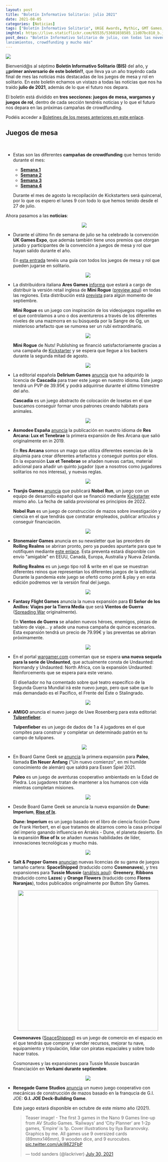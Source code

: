 ```yaml
---
layout: post
title: "Boletín Informativo Solitario: julio 2021"
date: 2021-08-05
categories: [Noticias]
tags: ["Boletín Informativo Solitario", UKGE Awards, Mythic, GMT Games, Compass Games, Tiny Battle Publishing, "G.I. JOE Deck-Building Game", Cosmonaves, SpaceShipped, Tussie Mussie, Paleo, Across a Thousand Dead Worlds, "Disciples of Bone and Shadow: Conquered Sun Edition", Seekers Beyond The Shroud, "The Lord of the Rings: Journeys in Middle-Earth", "El Señor de los Anillos: Viajes por la Tierra Media", "Dune: Imperium - Rise of Ix","Dune: Imperium", Rolling Realms, Res Arcana, Cascadia, Mini Rogue, Apothecaria]
imghtml: https://live.staticflickr.com/65535/53601038585_11d07bc810_b.jpg
post_desc: "Boletín Informativo Solitario de julio, con todas las novedades,
lanzamientos, crowdfunding y mucho más"
---
```


![](https://live.staticflickr.com/65535/53601038585_11d07bc810_b.jpg)

 Bienvenid@s al séptimo **Boletín Informativo Solitario (BIS)** del año,
 y **¡¡primer aniversario de este boletín!!**, que lleva ya un año trayéndo
 cada final de mes las noticias más destacadas de los juegos de mesa y rol en
 solitario. En este boletín echamos un vistazo a todas las noticias que nos ha
 traído **julio de 2021**, además de lo que el futuro nos depara.

 El boletín está dividido en **tres secciones: juegos de mesa, wargames y
 juegos de rol**, dentro de cada sección tendréis noticias y lo que el futuro
 nos depara en las próximas campañas de crowdfunding.
  
 Podéis acceder a [Boletines de los meses anteriores en este
 enlace]({{site.baseurl}}/etiqueta/boletin-informativo-solitario/). 
 
## Juegos de mesa

<br>

* Estas son las diferentes **campañas de crowdfunding** que hemos tenido durante
  el mes:
  * **[Semana 1]({{site.baseurl}}/2021/07/05/crowdfunding-0628-0704/)**
  * **[Semana 2]({{site.baseurl}}/2021/07/12/crowdfunding-0705-0711/)**
  * **[Semana 3]({{site.baseurl}}/2021/07/19/crowdfunding-0712-0718/)**
  * **[Semana 4]({{site.baseurl}}/2021/07/26/crowdfunding-0719-0726/)**
  
  Durante el mes de agosto la recopilación de Kickstarters será quincenal, por
  lo que os espero el lunes 9 con todo lo que hemos tenido desde el 27 de
  julio.

Ahora pasamos a las **noticias**:

  <p align="center">
  <img height=""
  src="https://media.ukgamesexpo.co.uk/prod/images/Peoples_Choice_Award_2021.width-500.png"></p>

* Durante el último fin de semana de julio se ha celebrado la convención **UK
  Games Expo**, que además también tiene unos premios que otorgan jurado y
  participantes de la convención a juegos de mesa y rol que hayan salido
  durante el año.
  
  En [esta entrada]({{site.baseurl}}/2021/07/15/noticias-premios-ukge-2021/) tenéis una guía con todos los juegos de mesa y rol que
  pueden jugarse en solitario.
  
  <p align="center">
  <img height=""
  src="https://cf.geekdo-images.com/kdbwl36AN3L6EAmFUZdDFA__imagepage/img/JNVANuAhcoRatYZERMZCJj0F0Js=/fit-in/900x600/filters:no_upscale():strip_icc()/pic4608534.jpg"></p>

* La distribuidora italiana **Ares Games**
  [informa](https://twitter.com/AresGamesSrl/status/1410875698315726848?s=09)
  que estará a cargo de distribuir la versión retail inglesa de **Mini Rogue**
  ([preview aquí]({{site.baseurl}}/2020/05/23/ojeando-mini-rogue/)) en todas
  las regiones. Esta distribución está
  [prevista](https://www.aresgames.eu/games/nuts-publishing/mini-rogue) para
  algún momento de septiembre.
  
  **Mini Rogue** es un juego con inspiración de los videojuegos roguelike en el
  que controlamos a uno o dos aventureros a través de los diferentes niveles de
  una mazmorra en su búsqueda por la Sangre de Og, un misterioso artefacto que
  se rumorea ser un rubí extraordinario.

  <p align="center">
  <img height=""
  src="https://www.aresgames.eu/wp/wp-content/uploads/2021/05/800x600-nuts_publishing-20051-mini_rogue-layout.jpg"></p> 
  
  **Mini Rogue** de Nuts! Publishing se financió satisfactoriamente gracias a
  una campaña de
  [Kickstarter](https://www.kickstarter.com/projects/483438961/mini-rogue) y
  se espera que llegue a los backers durante la segunda mitad de agosto.

  <p align="center">
  <img height=""
  src="https://cf.geekdo-images.com/MjeJZfulbsM1DSV3DrGJYA__imagepage/img/0ksox22FKLq-Z-rsbBlF2IDG9x0=/fit-in/900x600/filters:no_upscale():strip_icc()/pic5100691.jpg"></p>

* La editorial española **Delirium Games**
  [anuncia](https://twitter.com/games_delirium/status/1417076932232065028) que
  ha adquirido la licencia de **Cascadia** para traer este juego en nuestro
  idioma. Este juego tendrá un PVP de 39.95€ y podrá adquirirse durante el
  último trimestre del año.
   
  **Cascadia** es un juego abstracto de colocación de losetas en el que
  buscamos conseguir formar unos patrones creando hábitats para animales.
   
  <p align="center">
  <img height=""
  src="https://asmodee.es/wp-content/uploads/2021/07/02072021-Presentacion-Res-Arcana-Lux-et-Tenebree01.png"></p>

* **Asmodee España** [anuncia](https://twitter.com/Asmodee_Spain/status/1411980674022531072?s=09)
  la publicación en nuestro idioma de **Res Arcana: Lux et Tenebrae** la
  primera expansión de Res Arcana que salió originalmente en in 2019.
  
  En **Res Arcana** somos un mago que utiliza diferentes esencias de la alquimia
  para crear diferentes artefactos y conseguir puntos por ellos. En la
  expansión **Lux et Tenebrae** se añaden nuevas cartas, material adicional
  para añadir un quinto jugador (que a nosotros como jugadores solitarios no
  nos interesa), y nuevas reglas.

  <p align="center">
  <img height=""
  src="https://tranjisgames.com/wp-content/uploads/2021/07/Nobel-Run-Web.png"></p>

* **Tranjis Games**
  [anuncia](https://tranjisgames.com/tranjis-games-ficha-juego-nobel-run/) que
  publicará **Nobel Run**, un juego con un equipo de desarrollo español que se financió
  mediante
  [Kickstarter](https://www.kickstarter.com/projects/garaizar/nobel-run) este
  mismo año. La fecha de salida provisional es principios de 2022.
  
  **Nobel Run** es un juego de construcción de mazos sobre investigación y
  ciencia en el que tendrás que contratar empleados, publicar artículos y
  conseguir financiación.

  <p align="center">
  <img height=""
  src="https://cf.geekdo-images.com/5TZ5YfDo_r9vNNvWTl_pzw__imagepage/img/qV597fd5a64cdO8VFB5_j1W_HsE=/fit-in/900x600/filters:no_upscale():strip_icc()/pic6313647.jpg"></p>

* **Stonemaier Games** anuncia en su newsletter que las preorders de **Rolling
  Realms** se abriran pronto, pero ya puedes apuntarte para que te notifiquen
  mediante [este
  enlace](https://stonemaiergames.us1.list-manage.com/subscribe?u=09ac14cf4204b623f977b3476&id=e5283efdcf). Esta
  preventa estará disponible con envío "amigable" en EEUU, Canadá, Europa,
  Australia y Nueva Zelanda.
  
  **Rolling Realms** es un juego tipo roll & write en el que se muestran
  diferentes reinos que representan los diferentes juegos de la
  editorial. Durante la pandemia este juego se ofertó como print & play y en
  esta edición podremos ver la versión final del juego.

  <p align="center">
  <img height=""
  src="https://cf.geekdo-images.com/f_hnw6s5SsA4u8KoeZ8OdA__imagepage/img/ONq6mhonHcPRNuVGZ4L117F4bpQ=/fit-in/900x600/filters:no_upscale():strip_icc()/pic6273164.png"></p>

* **Fantasy Flight Games** anuncia la nueva expansión para **El Señor de los
  Anillos: Viajes por la Tierra Media** que será **Vientos de Guerra**
  ([Spreading
  War](https://boardgamegeek.com/boardgameexpansion/342189/lord-rings-journeys-middle-earth-spreading-war-exp)
  originalmente). 
  
  En **Vientos de Guerra** se añaden nuevos héroes, enemigos, piezas de tablero
  de viaje... y añade una nueva campaña de quince escenarios. Esta expansión
  tendrá un precio de 79.99€ y las preventas se abriran próximamente.

  <p align="center">
  <img height=""
  src="https://cf.geekdo-images.com/TVCI92YdCPSLy2az5M-ctQ__imagepage/img/Df1AQgO_8Mo8d7eePF_BG5AOfAI=/fit-in/900x600/filters:no_upscale():strip_icc()/pic6189072.jpg"></p>

* En el portal
  [wargamer.com](https://www.wargamer.com/undaunted-reinforcements/sequel-reveal)
  comentan que se espera **una nueva sequela para la serie de Undaunted**, que
  actualmente consta de Undaunted: Normandy y Undaunted: North Africa, con la
  expansión Undaunted: Reinforcements que se espera para este verano.
  
  El diseñador no ha comentado sobre qué teatro específico de la Segunda Guerra
  Mundial irá este nuevo juego, pero que sabe que lo más demandado es el
  Pacífico, el Frente del Este o Stalingrado.

  <p align="center">
  <img height=""
  src="https://cf.geekdo-images.com/YGkV9K-CRs-JnJo1V4MWiw__imagepage/img/zWlp166T35yEFpcxNXIjl7Q4zVA=/fit-in/900x600/filters:no_upscale():strip_icc()/pic6315000.jpg"></p>

* **AMIGO** anuncia el nuevo juego de Uwe Rosenberg para esta editorial:
  **[Tulpenfieber](https://boardgamegeek.com/boardgame/341918/tulpenfieber)**.

  **Tulpenfieber** es un juego de dados de 1 a 4 jugadores en el que compites
  para construir y completar un determinado patrón en tu campo de tulipanes.

<p align="center">
  <img height=""
  src="https://cf.geekdo-images.com/06fbNXA4NIsltInp0JNefQ__imagepage/img/Bam8bWLsdJYqJj9xtU7WZEv9F9g=/fit-in/900x600/filters:no_upscale():strip_icc()/pic6279154.jpg"></p>

* En Board Game Geek se
  [anuncia](https://boardgamegeek.com/boardgameexpansion/342501/paleo-ein-neuer-anfang)
  la primera expansión para **Paleo**, llamada **Ein Neuer Anfang** ("Un nuevo
  comienzo", en mi humilde conocimiento de alemán) que saldrá para Essen
  Spiel 2021.
  
  **Paleo** es un juego de aventuras cooperativo ambientado en la Edad de
  Piedra. Los jugadores tratan de mantener a los humanos con vida mientras
  completan misiones.
  
  <p align="center">
  <img height=""
  src="https://cf.geekdo-images.com/YWHB6f-fyVwjSyXh5nK2Xw__imagepage/img/pNvO3c-GhSglpu56151oWXuG4ng=/fit-in/900x600/filters:no_upscale():strip_icc()/pic6267299.png"></p>

* Desde Board Game Geek se anuncia la nueva expansión de **Dune: Imperium**,
  **[Rise of Ix](https://boardgamegeek.com/boardgameexpansion/342031/dune-imperium-rise-ix)**.
  
  **Dune: Imperium** es un juego basado en el libro de ciencia ficción Dune de
  Frank Herbert, en el que tratamos de alzarnos como la casa principal del
  imperio ganando influencia en Arrakis - Dune, el planeta desierto. En la
  expansión **Rise of Ix** se añaden nuevas habilidades de líder, innovaciones
  tecnológicas y mucho más.
  
  <p align="center">
  <img height=""
  src="https://cf.geekdo-images.com/SWkrnw_lB-X43BeYUu4FWw__imagepage/img/X7DOjiPfbUn7e5bcbsJB_msJk8Q=/fit-in/900x600/filters:no_upscale():strip_icc()/pic4412657.jpg"></p>

* **Salt & Pepper Games**
  [anuncian](https://saltandpeppergames.es/nuevos-lanzamientos-tussie-mussie-las-expansiones-estofado-y-cosmonaves/)
  nuevas licencias de su gama de juegos tamaño cartera: **SpaceShipped**
  (traducido como **Cosmonaves**), y tres expansiones para **Tussie Mussie**
  ([análisis aquí]({{site.baseurl}}/2019/06/06/analisis-tussie-mussie/)):
  **Greenery**, **Ribbons** (traducido como **Lazos**) y **Orange Flowers**
  (traducido como **Flores Naranjas**), todos publicados originalmente por
  Button Shy Games.
  
   <p align="center">
   <img height="450"
   src="https://cf.geekdo-images.com/gVsaw5vOMgUdsu40lxrkxg__imagepage/img/Nxx_gw4WFiQQ-5u3dpqBl09w3zs=/fit-in/900x600/filters:no_upscale():strip_icc()/pic5826797.jpg"></p>
  
  **Cosmonaves**
  ([SpaceShipped](https://boardgamegeek.com/boardgame/283792/spaceshipped)) es
  un juego de comercio en el espacio en el que tendrás que comprar y vender
  recursos, mejorar tu nave, equipamiento y tripulación, lidiar con piratas
  espaciales y sobre todo hacer tratos.
  
  Cosmonaves y las expansiones para Tussie Mussie buscarán financiación en
  **Verkami durante septiembre**.

  <p align="center">
  <img height=""
  src="https://cf.geekdo-images.com/0lWQRlVnTZwzNrHhnQoRQg__imagepage/img/g6QLRK-ire8TD5p8XqjRYogoUpc=/fit-in/900x600/filters:no_upscale():strip_icc()/pic6305717.png"></p>

* **Renegade Game Studios**
  [anuncia](https://twitter.com/BoardGameGeek/status/1420794082230771718) un
  nuevo juego cooperativo con mecánicas de construcción de mazos basado en la
  franqucia de G.I. JOE: **G.I. JOE Deck-Building Game**.
  
  Este juego estará disponible en octubre de este mismo año (2021).

  <blockquote class="twitter-tweet"><p lang="en" dir="ltr">Teaser image! - The
  first 3 games in the Nano 9 Games line-up from AV Studio Games. ‘Railways’
  and ‘City Planner’ are 1-2p games, ‘Empire’ is 1p. Cover illustrations by
  Ilya Baranovsky. Graphics by me. All games use 9 oversized cards
  (89mmx146mm), 9 wooden dice, and 9 eurocubes. <a
  href="https://t.co/uki98Z2FbP">pic.twitter.com/uki98Z2FbP</a></p>&mdash; todd
  sanders (@lackriver) <a
  href="https://twitter.com/lackriver/status/1421169939285749761?ref_src=twsrc%5Etfw">July
  30, 2021</a></blockquote> <script async
  src="https://platform.twitter.com/widgets.js" charset="utf-8">

* **Todd Sanders** nos muestra una pequeña preview de los tres próximos juegos
  que sacará **AV Studio Games**: **Railways** de Alban Viard, **City Planner**
  de Alaban Viard y Todd Sanders, y **Empire** de Todd Sanders (este último
  podría basarse en la versión print & play de
  [Empire](https://boardgamegeek.com/boardgame/282581/empire) de 2019).
  
  Todos estos juegos formarán parte de la línea **Nano Games** de AV Studio
  Games y constan de 9 cartas sobredimensionadas, 9 dados y 9 cubos.

## Wargames

  <p align="center">
  <img height=""
  src="https://cf.geekdo-images.com/80SIADKu6HtuKhdR2Aagiw__imagepage/img/gAX5ZvDCn51vLYdJE0Q9mOyKFmk=/fit-in/900x600/filters:no_upscale():strip_icc()/pic6283857.jpg"></p>

* La editorial **Tiny Battle Publishing**
  [publica](https://tinybattlepublishing.com/products/scream-aim-fire?s=09) un
  nuevo wargame táctico en solitario ambientado en la Segunda Guerra Mundial:
  **Scream, Aim, Fire!**.
  
  El juego está diseñado por Jay Kirkpatrick, autor que actualmente tiene el
  también juego en solitario [Sniper Kill
  Confirmed](https://boardgamegeek.com/boardgame/340282/sniper-kill-confirmed)
  en las preventas de Compass  Games.
  
  **Scream, Aim, Fire!** es un juego táctico en solitario a nivel de squad en
  el que vives las consecuencias directas del Día-D . Podéis conseguir este
  juego por 32$ (en oferta) desde la página web de la editorial o en versión
  print & play por 12$ desde [Wargame
  Vault](https://www.wargamevault.com/product/362506/Scream-Aim-Fire).

   <p align="center">
   <img height=""
   src="https://cf.geekdo-images.com/Niap5VC0iC3odCDic8sWYQ__imagepage/img/0AxxjUEezODzzIkHeRj9Yo2zWNA=/fit-in/900x600/filters:no_upscale():strip_icc()/pic6278877.jpg"></p>

* **Compass Games** ha abierto las
  [preventas](https://www.compassgames.com/product/schnell-boats-scourge-of-the-english-channel-pay-later/)
  de **Schnell Boats: Scourge of the English Channel** un juego en solitario
  táctivo y narrativo, en el que como Kommandant dirigirás un escuadrón de
  cuatro barcos torpederos Kriegsmarine alemanes en misiones contra los Aliados
  en el canal de la Mancha durante 1943 a 1944.
  
  Puedes conseguirlo desde la [página de Compass
  Games](https://www.compassgames.com/product/schnell-boats-scourge-of-the-english-channel-pay-later/)
  por $52. 

  <p align="center">
  <img height=""
  src="https://mcusercontent.com/64afd67af980f39db7df40b12/images/4e7dd9d6-7c80-af3f-2d55-010801dd55e9.jpg"></p>

* Entrando con **GMT Games** en su newsletter mensual
  [anuncian](https://mailchi.mp/7f47dabb6cea/july-update-from-gmt-new-p500s-art-sneak-peeks-design-and-production-updates-and-more)
  un mapa montado para el nuevo juego de Mark Simonitch,
  [Salerno'43](https://www.gmtgames.com/p-868-salerno-43.aspx), y podemos ver
  la versión final de la descripción que tendrá la caja de **Almoravid:
  Reconquista and Riposte in Spain, 1085-1086**, el nuevo juego de Volko
  Ruhnke.

  <p align="center">
  <img height=""
  src="https://gallery.mailchimp.com/64afd67af980f39db7df40b12/images/31820119-bdf1-49fd-aa5a-8b176edbb151.jpg"></p>

* **GMT Games** también
  [anuncia](https://mailchi.mp/2c304715fe38/gmt-summer-sale-coming-august-4th)
  que este año volverán a tener rebajas de todos los juegos de la editorial
  actualmente en stock (no hay más rebajas de juegos en P500). Estas rebajas
  solamente son para los clientes que hayan pedido
  un juego de su programa P500 durante 2020 y hasta el 31 de julio de 2021, ese
  pedido debe haberse enviado ya o estar en proceso de envío.
  
  Si hiciste un pedido P500 a GMT durante esas fechas puedes tener un 50% de
  descuento en dos juegos con el código "GMTSale2021" y el envío será
  Euro-friendly.
  
  Estas rebajas durarán hasta el 11 de agosto (UTC -7) o hasta fin de
  existencias.

### Chollos

Llegamos a la sección sobre las **mejores ofertas de juegos de mesa en
Amazon**. Como sabréis, los links son de afiliado y os agradezco mucho que
utilicéis esos links.

* **[Imperium: Classics](https://amzn.to/3vnuyyE)**: **26€** (PVP: 30£, 35€),
  inglés, Osprey Games (2021).
* **[Imperium: Legends](https://amzn.to/3nuIggu)**: **26€** (PVP: 30£, 35€),
  inglés, Osprey Games (2021).
* **[Los Castillos de Borgoña](https://amzn.to/3y7ddvf)**: **32€** (PVP: 45€),
  español, Alea (2019).
* **[Gloomhaven](https://amzn.to/3b3Dd2e)**: **138€** (PVP: 160€), inglés,
  Cephalofair Games (2017).
* **[Arquitectos del Reino del Oeste](https://amzn.to/37nEa2B)**: **40€** (PVP:
  44.95€), castellano, Ediciones Primigenio (2018).
* **[Fábulas de Peluche](https://amzn.to/37nyXYx)**: **64€** (PVP: 69.95€),
  castellano, Edge Entertainment (2018).
* **[Undaunted: Normandy](https://amzn.to/3lF28ic)**: **23€** (PVP: 35€),
  inglés, Osprey (2018).

**Preventas:**
  * **[Undaunted: Reinforcements](https://amzn.to/3r5NtM8)**: **25€** (PVP: 30£),
  inglés, Osprey Games (2021).

### Lo que el futuro nos depara en el crowdfunding de juegos de mesa 

Tras las noticias pasamos a ver qué **juegos en solitario**
[están anunciados](https://boardgamegeek.com/geeklist/192002/prelaunched-kickstarter-board-game-projects/page/1)
en las diferentes plataformas de **crowdfunding** (Kickstarter, Gamefound ó
Verkami) para **agosto**, como ya estamos a día 5 de agosto he omitido los que
ya se encuentran en crowdfunding:

  <p align="center">
  <img height=""
  src="https://cf.geekdo-images.com/-pwzIEY6rEd1a1_wihD57g__imagepage/img/DJhoSWd2-4-015KPyxhvIKzmAkY=/fit-in/900x600/filters:no_upscale():strip_icc()/pic5816061.png"></p>

* **[Amass](https://boardgamegeek.com/boardgame/325433/amass)** es un  juego de
  colocación de trabajadores, dados y selección de acciones en el que debes
  completar tu contrato minero mientras recolectas recursos.

  Campaña de Kickstarter **el 10 de agosto**. Precampaña
  [aquí](https://www.kickstarter.com/projects/dfgames/amass-the-battle-for-resources-on-planet-xs?ref=mazmorreoensolitario).

  <p align="center">
  <img height=""
  src="https://cf.geekdo-images.com/edRT42cgPY_6934lktuOZg__imagepage/img/qomj5DqSSPfIFlUxZFf99_G1Lo0=/fit-in/900x600/filters:no_upscale():strip_icc()/pic5618063.jpg"></p>

* **[Masters of The Universe: Fields of Eternia The Board
  Game](https://boardgamegeek.com/boardgame/317526/masters-universe-fields-eternia-board-game)**
  es un juego basado en tus personajes favoritos: He-Man, Skeletor, She-Ra,
  Evil-Lyn, Man-At-Arms, Beast Man, Teela y otros.

  Campaña de Kickstarter **el 10 de agosto**.

  <p align="center">
  <img height=""
  src="https://cf.geekdo-images.com/_hN8NvO0BV_Ws6eALXCKAA__imagepage/img/n8ILwmMWZpyUdBcxCiIyOVhuG2k=/fit-in/900x600/filters:no_upscale():strip_icc()/pic6106524.png"></p>

* **[Wild:
  Serengeti](https://boardgamegeek.com/boardgame/335427/wild-serengeti)** (se
  retrasa desde julio) es un
  juego que combina elementos tipo puzle con elementos de construcción de
  motores (engine-building) y gestión de colecciones (set collection).
  
  Campaña de Kickstarter **el 18 de agosto**, fecha sin concretar.

  <p align="center">
  <img height=""
  src="https://cf.geekdo-images.com/B1h4rA9VVLB6-3NxDucMLw__imagepage/img/oEVj067FlzCFizD37G-MAYP6qFE=/fit-in/900x600/filters:no_upscale():strip_icc()/pic6294970.png"></p>

* En **[Mythic
  Mischief](https://boardgamegeek.com/boardgame/342894/mythic-mischief)**
  eres una facción de estudiantes del colegio Mythic y debes competir para
  evitar al Tomekeeper de la biblioteca de la escuela.

  Campaña de Kickstarter **el 31 de agosto**.

## Juegos de rol

  <p align="center">
  <img height=""
  src="https://cdn.shopify.com/s/files/1/0025/6006/5625/products/20210717_104538_2000x.jpg?v=1626549773"></p>

* Empezando con **Blackoath Entertainment**, ya se puede conseguir la edición
  en **tapa blanda** de **Disciples of Bone & Shadow: Conquered Sun Edition**
  por 25$ desde la página de [Exalted
  Funeral](https://www.exaltedfuneral.com/products/disciples-of-bone-shadow-conquered-sun-edition-pdf?_pos=2&_sid=b63e6f7a3&_ss=r).
  
  Además, se también se encuentra disponible **una nueva tirada de libros de
  Seekers Beyond The Shroud**, que se corresponde a la versión en PDF más
  actualizada. Podéis conseguir este libro también desde [Exalted
  Funeral](https://www.exaltedfuneral.com/collections/blackoath/products/seekers-beyond-the-shroud) por 35$.

   <p align="center">
   <img height=""
   src="https://images.squarespace-cdn.com/content/v1/5d9b9e602f7a5637cf2b6c41/1627514893026-39CH0TDRUPW8IO4EJRIB/image-asset.png?format=1000w"></p>
   <p align="center">
   <img height="450"
   src="https://images.squarespace-cdn.com/content/v1/5d9b9e602f7a5637cf2b6c41/1627515046318-K7G9K6VU84LAGSKE8B1A/Deep+Diver+1.jpg?format=1000w"></p>

* Siguiendo con **Blackoath Entertainment**, se
  [anuncia](https://blackoathgames.com/across-a-thousand-dead-worlds) un
  nuevo juego en solitario (con Game Master opcional) de horror y
  exploración espacial: **Across a Thousand Dead Worlds**, por Alex T.
  
  **Accross a Thousand Dead Worlds** es un juego de rol de 1 a 5 jugadores con
  Game Master opcional (puedes jugarlo perfectamente en solitario) en el que te
  encuentras en la estación espacial Karum, una reliquia dejada atrás por los
  Àrsaidh, una antigua raza alienígena. Desde esta estación deberás embarcarte
  en tu trabajo como *Deep Diver* en diferentes misiones con el objetivo de
  explorar antiguas naves Àrsaidh abandonadas y volver a la estación Karum con
  todo lo que pueda tener algún tipo de valor.
  
  Tiene previsto buscar financiación mediante una **campaña de Kickstarter en
  el último trimestre de 2021**.

  <p align="center">
  <img height=""
  src="https://ksr-ugc.imgix.net/assets/032/150/800/d44422fdc3f439676f5df4e334084cce_original.png?ixlib=rb-2.1.0&crop=faces&w=1024&h=576&fit=crop&v=1611745618&auto=format&frame=1&q=92&s=c5fa8479020988bf98028bde40505449"></p> 
  
* Anna Blackwell, autora de los juegos de rol en solitario DELVE,
  UMBRA y RISE acaba de sacar **Apothecaria**, un juego de rol de escritura
  creativa en el que eres la bruja de un pueblo y te ganas la vida creando
  pociones.
    
  **Apothecaria** fue financiado gracias a una campaña de
  [Kickstarter](https://www.kickstarter.com/projects/diamondblood/apothecaria?ref=mazmorreoensolitario)
  durante [Zine Quest
    3]({{site.baseurl}}/2021/01/31/rol-zinequest-3-en-solitario/) de este año.
    
  Podéis conseguirlo en PDF desde
  [itch.io](https://blackwellwriter.itch.io/apothecaria) por 13$ y en
  [físico](https://www.blackwellwriter.com/) por 15£ desde la página de la
  autora.

  <p align="center">
  <img height="450"
  src="https://image.jimcdn.com/app/cms/image/transf/none/path/sc89aac5fd90f4e9a/image/i232f45d8e30f4bbb/version/1614298912/image.jpg"></p>  
  
* La editorial **Hirukoa**
  [anuncia](https://twitter.com/Ed_Hirukoa/status/1411245188455047168?s=09)
  que ya se encuentran disponibles las aventuras en solitario de **Tunnels &
  Trolls**. Podéis conseguirlas por 12€ cada una desde [la página
  web](https://www.hirukoa.es/tienda/) de la editorial.
    
  **Tunnels & Trolls** es un sistema originalmente publicado en 1975 que busca
  tener unas regĺas fáciles y simples que permitan convertir a los jugadores en
  héroes.

  <p align="center">
  <img height="450"
  src="https://dtrpg-public-files.s3.us-east-2.amazonaws.com/images/480/362884.jpg"></p> 

* La revista de Mythic de **Tana Pigeon** trae un nuevo fascículo en julio, [Mythic Magazine Volume
  7](https://www.drivethrurpg.com/product/362884/Mythic-Magazine-Volume-7?affiliate_id=1914894),
  disponible en DriveThruRPG por 4.95$.
  
  En esta entrega se añaden reglas para para generar naves espaciales de forma
  aleatoria y consejos para personalizar una aventura en solitario antes de
  comenzar.


Y esto es todo por este mes, ¡nos vemos en el siguiente **Boletín Informativo
Solitario**!
<hr>

<small>Nota: Las imágenes de los juegos pertenecen sus respectivos
    autores.</small>
